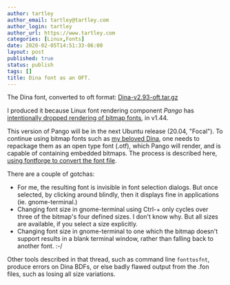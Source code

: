```yaml
---
author: tartley
author_email: tartley@tartley.com
author_login: tartley
author_url: https://www.tartley.com
categories: [Linux,Fonts]
date: 2020-02-05T14:51:33-06:00
layout: post
published: true
status: publish
tags: []
title: Dina font as an OFT.
---
```


The Dina font, converted to oft format: [Dina-v2.93-oft.tar.gz](/assets/2020/Dina-v2.93-otf.tar.gz)

I produced it because Linux font rendering component *Pango* has
[intentionally dropped rendering of bitmap fonts](https://gitlab.gnome.org/GNOME/pango/issues/386#note_570411),
in v1.44.

This version of Pango will be in the next Ubuntu release (20.04, "Focal"). 
To continue using bitmap fonts such as
[my beloved Dina](http://www.dcmembers.com/jibsen/download/61/),
one needs to repackage them as an open type font (.otf),
which Pango will render, and is capable of containing embedded bitmaps.
The process is described here,
[using fontforge to convert the font file](https://gitlab.gnome.org/GNOME/pango/issues/386#note_570411).

There are a couple of gotchas:

* For me, the resulting font is invisible in font selection dialogs. But once
  selected, by clicking around blindly, then it displays fine in applications
  (ie. gnome-terminal.)
* Changing font size in gnome-terminal using Ctrl-+ only cycles over three
  of the bitmap's four defined sizes. I don't know why. But all sizes are
  available, if you select a size explicitly.
* Changing font size in gnome-terminal to one which the bitmap doesn't support
  results in a blank terminal window, rather than falling back to another font.
  :-/

Other tools described in that thread, such as command line `fonttosfnt`,
produce errors on Dina BDFs, or else badly flawed output from the .fon
files, such as losing all size variations.


